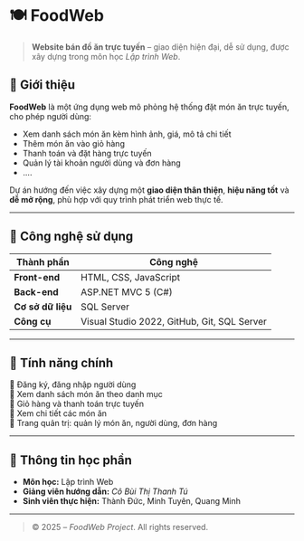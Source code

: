 # 🍽️ FoodWeb

> **Website bán đồ ăn trực tuyến** – giao diện hiện đại, dễ sử dụng, được xây dựng trong môn học *Lập trình Web*.

## 📘 Giới thiệu

**FoodWeb** là một ứng dụng web mô phỏng hệ thống đặt món ăn trực tuyến, cho phép người dùng:
- Xem danh sách món ăn kèm hình ảnh, giá, mô tả chi tiết  
- Thêm món ăn vào giỏ hàng  
- Thanh toán và đặt hàng trực tuyến  
- Quản lý tài khoản người dùng và đơn hàng
- ....

Dự án hướng đến việc xây dựng một **giao diện thân thiện**, **hiệu năng tốt** và **dễ mở rộng**, phù hợp với quy trình phát triển web thực tế.

---

## 🧩 Công nghệ sử dụng

| Thành phần | Công nghệ |
|-------------|------------|
| **Front-end** | HTML, CSS, JavaScript |
| **Back-end** | ASP.NET MVC 5 (C#) |
| **Cơ sở dữ liệu** | SQL Server |
| **Công cụ** | Visual Studio 2022, GitHub, Git, SQL Server|

---

## 🌟 Tính năng chính

 🔹 Đăng ký, đăng nhập người dùng  
 🔹 Xem danh sách món ăn theo danh mục  
 🔹 Giỏ hàng và thanh toán trực tuyến\
 🔹 Xem chi tiết các món ăn\
 🔹 Trang quản trị: quản lý món ăn, người dùng, đơn hàng  

---

## 🏫 Thông tin học phần

- **Môn học:** Lập trình Web  
- **Giảng viên hướng dẫn:** *Cô Bùi Thị Thanh Tú*  
- **Sinh viên thực hiện:** Thành Đức, Minh Tuyên, Quang Minh 

---

> © 2025 – *FoodWeb Project*. All rights reserved.

